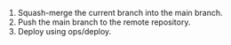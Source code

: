 1. Squash-merge the current branch into the main branch.
2. Push the main branch to the remote repository.
3. Deploy using ops/deploy.
